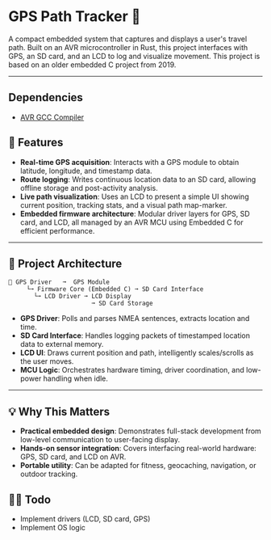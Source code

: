 # GPS Path Tracker 🚁

A compact embedded system that captures and displays a user's travel path. Built on an AVR microcontroller in Rust, this project interfaces with GPS, an SD card, and an LCD to log and visualize movement.
This project is based on an older embedded C project from 2019.

---

## Dependencies

- [AVR GCC Compiler](https://www.microchip.com/en-us/tools-resources/develop/microchip-studio/gcc-compilers)

## 🚀 Features

- **Real-time GPS acquisition**: Interacts with a GPS module to obtain latitude, longitude, and timestamp data.
- **Route logging**: Writes continuous location data to an SD card, allowing offline storage and post-activity analysis.
- **Live path visualization**: Uses an LCD to present a simple UI showing current position, tracking stats, and a visual path map-marker.
- **Embedded firmware architecture**: Modular driver layers for GPS, SD card, and LCD, all managed by an AVR MCU using Embedded C for efficient performance.

---

## 📌 Project Architecture

```
🔐 GPS Driver   ➞  GPS Module
     └➞ Firmware Core (Embedded C) ➞ SD Card Interface
       └➞ LCD Driver ➞ LCD Display
                       ➞ SD Card Storage
```

- **GPS Driver**: Polls and parses NMEA sentences, extracts location and time.
- **SD Card Interface**: Handles logging packets of timestamped location data to external memory.
- **LCD UI**: Draws current position and path, intelligently scales/scrolls as the user moves.
- **MCU Logic**: Orchestrates hardware timing, driver coordination, and low-power handling when idle.

---

## 💡 Why This Matters

- **Practical embedded design**: Demonstrates full-stack development from low-level communication to user-facing display.
- **Hands-on sensor integration**: Covers interfacing real-world hardware: GPS, SD card, and LCD on AVR.
- **Portable utility**: Can be adapted for fitness, geocaching, navigation, or outdoor tracking.

## 🧑‍🍳 Todo

- Implement drivers (LCD, SD card, GPS)
- Implement OS logic
